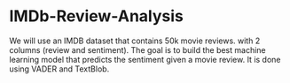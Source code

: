 # IMDb-Review-Analysis
We will use an IMDB dataset that contains 50k movie reviews. with 2 columns (review and sentiment). The goal is to build the best machine learning model that predicts the sentiment given a movie review.
It is done using VADER and TextBlob.
